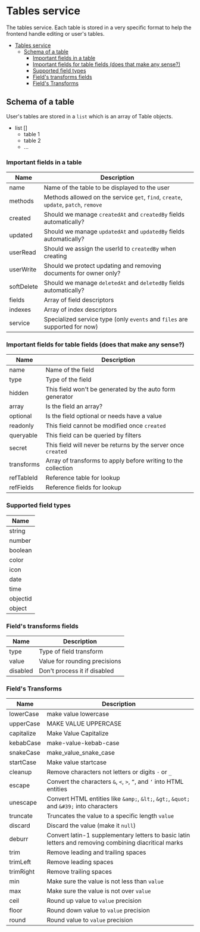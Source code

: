 # Tables service
The tables service. Each table is stored in a very specific format to help the frontend handle editing or user's tables.

<!-- TOC -->
* [Tables service](#tables-service)
  * [Schema of a table](#schema-of-a-table)
    * [Important fields in a table](#important-fields-in-a-table)
    * [Important fields for table fields (does that make any sense?)](#important-fields-for-table-fields-does-that-make-any-sense)
    * [Supported field types](#supported-field-types)
    * [Field's transforms fields](#fields-transforms-fields)
    * [Field's Transforms](#fields-transforms)
<!-- TOC -->

## Schema of a table
User's tables are stored in a `list` which is an array of Table objects.

- list []
  - table 1
  - table 2 
  - ...

### Important fields in a table

| Name       | Description                                                                         |
|------------|-------------------------------------------------------------------------------------|
| name       | Name of the table to be displayed to the user                                       |
| methods    | Methods allowed on the service `get`, `find`, `create`, `update`, `patch`, `remove` |
| created    | Should we manage `createdAt` and `createdBy` fields automatically?                  |
| updated    | Should we manage `updatedAt` and `updatedBy` fields automatically?                  |
| userRead   | Should we assign the userId to `createdBy` when creating                            |
| userWrite  | Should we protect updating and removing documents for owner only?                   |
| softDelete | Should we manage `deletedAt` and `deletedBy` fields automatically?                  |
| fields     | Array of field descriptors                                                          |
| indexes    | Array of index descriptors                                                          |
| service    | Specialized service type (only `events` and `files` are supported for now)          |

### Important fields for table fields (does that make any sense?)

| Name       | Description                                                   |
|------------|---------------------------------------------------------------|
| name       | Name of the field                                             |
| type       | Type of the field                                             |
| hidden     | This field won't be generated by the auto form generator      |
| array      | Is the field an array?                                        |
| optional   | Is the field optional or needs have a value                   |
| readonly   | This field cannot be modified once `created`                  |
| queryable  | This field can be queried by filters                          |
| secret     | This field will never be returns by the server once `created` |
| transforms | Array of transforms to apply before writing to the collection |
| refTableId | Reference table for lookup                                    |
| refFields  | Reference fields for lookup                                   |

### Supported field types

| Name     |
|----------|
| string   |
| number   |
| boolean  |
| color    |
| icon     |
| date     |
| time     |
| objectid |
| object   |

### Field's transforms fields

| Name     | Description                   |
|----------|-------------------------------|
| type     | Type of field transform       |
| value    | Value for rounding precisions |
| disabled | Don't process it if disabled  |

### Field's Transforms

| Name        | Description                                                                                           |
|-------------|-------------------------------------------------------------------------------------------------------|
| lowerCase   | make value lowercase                                                                                  |
| upperCase   | MAKE VALUE UPPERCASE                                                                                  |
| capitalize  | Make Value Capitalize                                                                                 |
| kebabCase   | make-value-kebab-case                                                                                 |
| snakeCase   | make_value_snake_case                                                                                 |
| startCase   | Make value startcase                                                                                  |
| cleanup     | Remove characters not letters or digits `-` or `_`                                                    |
| escape      | Convert the characters `&`, `<`, `>`, `”`, and `‘` into HTML entities                                 |
| unescape    | Convert HTML entities like `&amp;`, `&lt;`, `&gt;`, `&quot;` and `&#39;` into characters              |
| truncate    | Truncates the value to a specific length `value`                                                      |
| discard     | Discard the value (make it `null`)                                                                    |
| deburr      | Convert latin-1 supplementary letters to basic latin letters and removing combining diacritical marks |
| trim        | Remove leading and trailing spaces                                                                    |
| trimLeft    | Remove leading spaces                                                                                 |
| trimRight   | Remove trailing spaces                                                                                |
| min         | Make sure the value is not less than `value`                                                          |
| max         | Make sure the value is not over `value`                                                               |
| ceil        | Round up value to `value` precision                                                                   |
| floor       | Round down value to `value` precision                                                                 |
| round       | Round value to `value` precision                                                                      |
